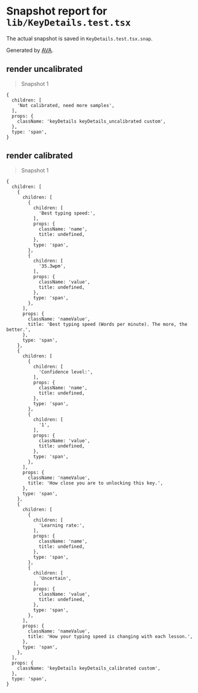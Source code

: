 # Snapshot report for `lib/KeyDetails.test.tsx`

The actual snapshot is saved in `KeyDetails.test.tsx.snap`.

Generated by [AVA](https://avajs.dev).

## render uncalibrated

> Snapshot 1

    {
      children: [
        'Not calibrated, need more samples',
      ],
      props: {
        className: 'keyDetails keyDetails_uncalibrated custom',
      },
      type: 'span',
    }

## render calibrated

> Snapshot 1

    {
      children: [
        {
          children: [
            {
              children: [
                'Best typing speed:',
              ],
              props: {
                className: 'name',
                title: undefined,
              },
              type: 'span',
            },
            {
              children: [
                '35.3wpm',
              ],
              props: {
                className: 'value',
                title: undefined,
              },
              type: 'span',
            },
          ],
          props: {
            className: 'nameValue',
            title: 'Best typing speed (Words per minute). The more, the better.',
          },
          type: 'span',
        },
        {
          children: [
            {
              children: [
                'Confidence level:',
              ],
              props: {
                className: 'name',
                title: undefined,
              },
              type: 'span',
            },
            {
              children: [
                '1',
              ],
              props: {
                className: 'value',
                title: undefined,
              },
              type: 'span',
            },
          ],
          props: {
            className: 'nameValue',
            title: 'How close you are to unlocking this key.',
          },
          type: 'span',
        },
        {
          children: [
            {
              children: [
                'Learning rate:',
              ],
              props: {
                className: 'name',
                title: undefined,
              },
              type: 'span',
            },
            {
              children: [
                'Uncertain',
              ],
              props: {
                className: 'value',
                title: undefined,
              },
              type: 'span',
            },
          ],
          props: {
            className: 'nameValue',
            title: 'How your typing speed is changing with each lesson.',
          },
          type: 'span',
        },
      ],
      props: {
        className: 'keyDetails keyDetails_calibrated custom',
      },
      type: 'span',
    }
